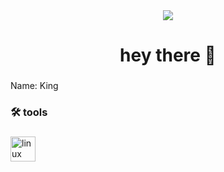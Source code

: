 <div align="center">
  <img src="https://visitor-badge.laobi.icu/badge?page_id=K1Dev-Core.K1Dev-Core&"  />
</div>

###

<h1 align="center">hey there 👋</h1>

###

<p align="left">Name: King</p>

###

<h3 align="left">🛠 tools</h3>

###

<div align="left">
  <img src="https://cdn.jsdelivr.net/gh/devicons/devicon/icons/linux/linux-original.svg" height="40" alt="linux logo"  />
</div>


###


###
